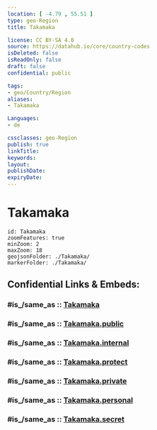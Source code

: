 ```yaml
---
location: [ -4.79 , 55.51 ] 
type: geo-Region
title: Takamaka

license: CC BY-SA 4.0
source: https://datahub.io/core/country-codes
isDeleted: false
isReadOnly: false
draft: false
confidential: public

tags:
- geo/Country/Region
aliases:
- Takamaka

Languages:
- de

cssclasses: geo-Region
publish: true
linkTitle: 
keywords: 
layout: 
publishDate: 
expiryDate: 
---
```


# Takamaka

```leaflet
id: Takamaka
zoomFeatures: true 
minZoom: 2 
maxZoom: 18
geojsonFolder: ./Takamaka/
markerFolder: ./Takamaka/
```


## Confidential Links & Embeds: 

### #is_/same_as :: [Takamaka](/_Standards/Earth/Continent/Africa/Africa~East/Seychelles/Regions~Seychelles/Takamaka.md) 

### #is_/same_as :: [Takamaka.public](/_public/Earth/Continent/Africa/Africa~East/Seychelles/Regions~Seychelles/Takamaka.public.md) 

### #is_/same_as :: [Takamaka.internal](/_internal/Earth/Continent/Africa/Africa~East/Seychelles/Regions~Seychelles/Takamaka.internal.md) 

### #is_/same_as :: [Takamaka.protect](/_protect/Earth/Continent/Africa/Africa~East/Seychelles/Regions~Seychelles/Takamaka.protect.md) 

### #is_/same_as :: [Takamaka.private](/_private/Earth/Continent/Africa/Africa~East/Seychelles/Regions~Seychelles/Takamaka.private.md) 

### #is_/same_as :: [Takamaka.personal](/_personal/Earth/Continent/Africa/Africa~East/Seychelles/Regions~Seychelles/Takamaka.personal.md) 

### #is_/same_as :: [Takamaka.secret](/_secret/Earth/Continent/Africa/Africa~East/Seychelles/Regions~Seychelles/Takamaka.secret.md)

